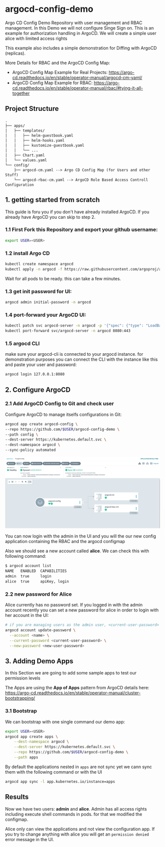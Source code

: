 # argocd-config-demo
Argo CD Config Demo Repository with user management and RBAC management. In this Demo we will not configure Singe Sign on.
This is an example for authorization handling in ArgoCD. We will create a simple user alice with limited access rights

This example also includes a simple demonstration for Diffing with ArgoCD (replicas).

More Details for RBAC and the ArgoCD Config Map:
- ArgoCD Config Map Example for Real Projects: https://argo-cd.readthedocs.io/en/stable/operator-manual/argocd-cm-yaml/
- ArgoCD Config Map Example for RBAC: https://argo-cd.readthedocs.io/en/stable/operator-manual/rbac/#tying-it-all-together

## Project Structure

```
.
├── apps/
│   ├── templates/
│   │   ├── helm-guestbook.yaml
│   │   ├── helm-hooks.yaml
│   │   ├── kustomize-guestbook.yaml
│   │   └── ...
│   ├── Chart.yaml
│   └── values.yaml
└── config/
    ├── argocd-cm.yaml --> Argo CD Config Map (for Users and other Stuff)
    └── argocd-rbac-cm.yaml --> ArgoCD Role Based Access Controll Configuration
```

## 1. getting started from scratch
This guide is foru you if you don't have already installed ArgoCD. If you already have ArgoCD 
you can skip to step 2.

### 1.1 First Fork this Repository and export your github username:
```sh
export USER=<USER>
```

### 1.2 install Argo CD
```sh
kubectl create namespace argocd
kubectl apply -n argocd -f https://raw.githubusercontent.com/argoproj/argo-cd/stable/manifests/install.yaml
```

Wait for all pods to be ready. this can take a few minutes.

### 1.3 get init password for UI:
```sh
argocd admin initial-password -n argocd
```

### 1.4 port-forward your ArgoCD UI:
```sh
kubectl patch svc argocd-server -n argocd -p '{"spec": {"type": "LoadBalancer"}}'
kubectl port-forward svc/argocd-server -n argocd 8080:443
```
### 1.5 argocd CLI
make sure your argocd-cli is connected to your argocd instance. for demonstration purposes you can 
connect the CLI with the instance like this and paste your user and password:
```sh
argocd login 127.0.0.1:8080
```

## 2. Configure ArgoCD

### 2.1 Add ArgoCD Config to Git and check user
Configure ArgoCD to manage itselfs configurations in Git:
```sh
argocd app create argocd-config \
--repo https://github.com/$USER/argocd-config-demo \
--path config \
--dest-server https://kubernetes.default.svc \
--dest-namespace argocd \
--sync-policy automated
```
<img src="https://github.com/lambrech-hsrt/argocd-config-demo/blob/main/.img/argo-config.png" alt="ressources">

You can now login with the admin in the UI and you will the our new config application containing the RBAC
and the argocd configmap

Also we should see a new account called **alice**. We can check this with following command:
```sh
$ argocd account list
NAME   ENABLED  CAPABILITIES
admin  true     login
alice  true     apiKey, login
```

### 2.2 new password for Alice
Alice currently has no password set. If you logged in with the admin account recently you can set a new password for alice in order to login with her account in the UI:
```sh
# if you are managing users as the admin user, <current-user-password> should be the current admin password.
argocd account update-password \
  --account <name> \
  --current-password <current-user-password> \
  --new-password <new-user-password>
```

## 3. Adding Demo Apps 

In this Section we are going to add some sample apps to test our permission levels

The Apps are using the **App of Apps** pattern from ArgoCD details here: https://argo-cd.readthedocs.io/en/stable/operator-manual/cluster-bootstrapping/

### 3.1 Bootstrap

We can bootstrap with one single command our demo app:

```sh
export USER=<USER>
argocd app create apps \
    --dest-namespace argocd \
    --dest-server https://kubernetes.default.svc \
    --repo https://github.com/$USER/argocd-config-demo \
    --path apps  
```

By default the applications nested in ``apps`` are not sync yet we cann sync them with the following command or with
the UI
```sh
argocd app sync -l app.kubernetes.io/instance=apps
```

## Results

Now we have two users: **admin** and **alice**. Admin has all access rights including execute shell commands in pods. for that we modified the configmap. 

Alice only can view the applications and not view the configuration app. If you try to change anything with alice you will get an ``permission denied`` error message in the UI.


